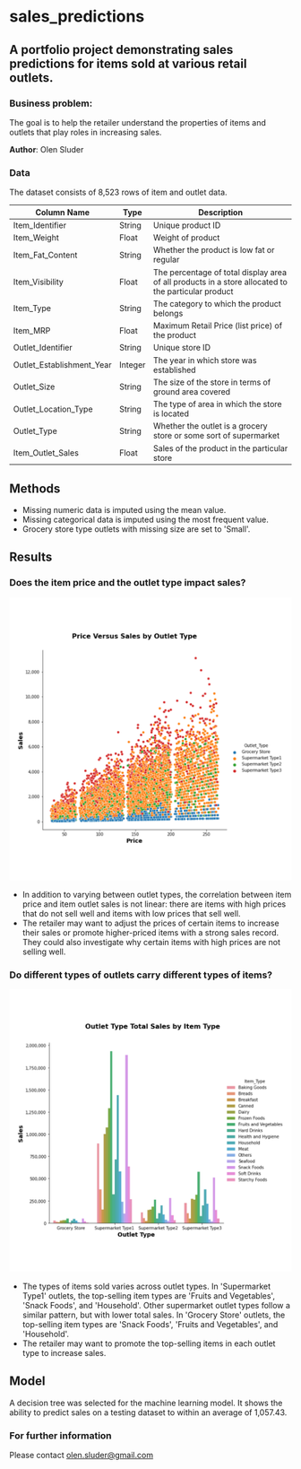 # sales_predictions

## A portfolio project demonstrating sales predictions for items sold at various retail outlets.

### Business problem:
The goal is to help the retailer understand the properties of items and outlets that play roles in increasing sales.

**Author**: Olen Sluder

### Data
The dataset consists of 8,523 rows of item and outlet data.

| Column Name | Type | Description |
|-|-|-|
| Item_Identifier | String | Unique product ID |
| Item_Weight | Float | Weight of product |
| Item_Fat_Content | String | Whether the product is low fat or regular |
| Item_Visibility | Float | The percentage of total display area of all products in a store allocated to the particular product |
| Item_Type | String | The category to which the product belongs |
| Item_MRP | Float | Maximum Retail Price (list price) of the product
| Outlet_Identifier | String | Unique store ID |
| Outlet_Establishment_Year | Integer | The year in which store was established |
| Outlet_Size | String | The size of the store in terms of ground area covered |
| Outlet_Location_Type | String | The type of area in which the store is located |
| Outlet_Type | String | Whether the outlet is a grocery store or some sort of supermarket |
| Item_Outlet_Sales | Float | Sales of the product in the particular store |

## Methods
- Missing numeric data is imputed using the mean value. 
- Missing categorical data is imputed using the most frequent value.
- Grocery store type outlets with missing size are set to 'Small'.

## Results

### Does the item price and the outlet type impact sales?
![sample image](images/sales_predictions_1.jpg)

- In addition to varying between outlet types, the correlation between item price and item outlet sales is not linear: there are items with high prices that do not sell well and items with low prices that sell well.
- The retailer may want to adjust the prices of certain items to increase their sales or promote higher-priced items with a strong sales record. They could also investigate why certain items with high prices are not selling well.

### Do different types of outlets carry different types of items?
![sample image](images/sales_predictions_2.jpg)

- The types of items sold varies across outlet types. In 'Supermarket Type1' outlets, the top-selling item types are 'Fruits and Vegetables', 'Snack Foods', and 'Household'. Other supermarket outlet types follow a similar pattern, but with lower total sales. In 'Grocery Store' outlets, the top-selling item types are 'Snack Foods', 'Fruits and Vegetables', and 'Household'.
- The retailer may want to promote the top-selling items in each outlet type to increase sales.

## Model

A decision tree was selected for the machine learning model. It shows the ability to predict sales on a testing dataset to within an average of 1,057.43.

### For further information

Please contact olen.sluder@gmail.com
